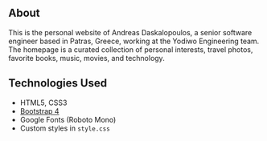 ## About

This is the personal website of Andreas Daskalopoulos, a senior software engineer based in Patras, Greece, working at the Yodiwo Engineering team. The homepage is a curated collection of personal interests, travel photos, favorite books, music, movies, and technology.

## Technologies Used

- HTML5, CSS3
- [Bootstrap 4](https://getbootstrap.com/)
- Google Fonts (Roboto Mono)
- Custom styles in `style.css`

